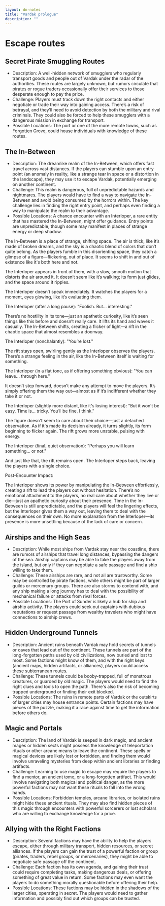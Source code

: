 ```yaml
---
layout: dm-notes
title: "Vardak prologue"
description: ""
---
```


# Escape routes
## Secret Pirate Smuggling Routes
* Description: A well-hidden network of smugglers who regularly transport goods and people out of Vardak under the radar of the authorities. These routes are largely unknown, but rumors circulate that pirates or rogue traders occasionally offer their services to those desperate enough to pay the price.
* Challenge: Players must track down the right contacts and either negotiate or trade their way into gaining access. There’s a risk of betrayal, and they’ll need to avoid detection by both the military and rival criminals. They could also be forced to help these smugglers with a dangerous mission in exchange for transport.
* Possible Locations: The port or one of the more remote towns, such as Forgotten Grove, could house individuals with knowledge of these routes.

## The In-Between
* Description: The dreamlike realm of the In-Between, which offers fast travel across vast distances. If the players can stumble upon an entry point (an anomaly in reality, like a strange tear in space or a distortion in the landscape), they may use it to escape Vardak, potentially emerging on another continent.
* Challenge: This realm is dangerous, full of unpredictable hazards and nightmares. The players would have to find a way to navigate the In-Between and avoid being consumed by the horrors within. The key challenge lies in finding the right entry point, and perhaps even finding a way to manipulate the realm to their advantage.
* Possible Locations: A chance encounter with an Interloper, a rare entity that has mastered the In-Between, might offer guidance. Entry points are unpredictable, though some may manifest in places of strange energy or deep shadow.

The In-Between is a place of strange, shifting space. The air is thick, like it’s made of broken dreams, and the sky is a chaotic blend of colors that don’t quite belong. As the players fumble in this disorienting space, they catch a glimpse of a figure—flickering, out of place. It seems to shift in and out of existence like it's both here and not.

The Interloper appears in front of them, with a slow, smooth motion that distorts the air around it. It doesn’t seem like it’s walking; its form just glides, and the space around it ripples.

The Interloper doesn’t speak immediately. It watches the players for a moment, eyes glowing, like it’s evaluating them.

The Interloper (after a long pause):
"Foolish. But... interesting."

There’s no hostility in its tone—just an apathetic curiosity, like it’s seen things like this before and doesn’t really care. It lifts its hand and waves it casually. The In-Between shifts, creating a flicker of light—a rift in the chaotic space that almost resembles a doorway.

The Interloper (nonchalantly):
"You’re lost."

The rift stays open, swirling gently as the Interloper observes the players. There’s a strange feeling in the air, like the In-Between itself is waiting for something.

The Interloper (in a flat tone, as if offering something obvious):
"You can leave... through here."

It doesn’t step forward, doesn’t make any attempt to move the players. It’s simply offering them the way out—almost as if it’s indifferent whether they take it or not.

The Interloper (slightly more distant, like it's losing interest):
"But it won’t be easy. Time is... tricky. You’ll be fine, I think."

The figure doesn't seem to care about their choice—just a detached observation. As if it's made its decision already, it turns slightly, its form beginning to flicker again. The rift grows more unstable, pulsing with energy.

The Interloper (final, quiet observation):
"Perhaps you will learn something... or not."

And just like that, the rift remains open. The Interloper steps back, leaving the players with a single choice.

Post-Encounter Impact:

The Interloper shows its power by manipulating the In-Between effortlessly, creating a rift to lead the players out without hesitation.
There’s no emotional attachment to the players, no real care about whether they live or die—just an apathetic curiosity about their presence.
Time in the In-Between is still unpredictable, and the players will feel the lingering effects, but the Interloper gives them a way out, leaving them to deal with the consequences on their own.
No more explanation from the Interloper—its presence is more unsettling because of the lack of care or concern.


## Airships and the High Seas
* Description: While most ships from Vardak stay near the coastline, there are rumors of airships that travel long distances, bypassing the dangers of the sea. Airship captains may be able to take the players away from the island, but only if they can negotiate a safe passage and find a ship willing to take them.
* Challenge: These airships are rare, and not all are trustworthy. Some may be controlled by pirate factions, while others might be part of larger guilds or mercenary groups. There are also storms to contend with, and any ship making a long journey has to deal with the possibility of mechanical failure or attacks from rival forces.
* Possible Locations: The Port of Sunder is likely a hub for ship and airship activity. The players could seek out captains with dubious reputations or request passage from wealthy travelers who might have connections to airship crews.

## Hidden Underground Tunnels
* Description: Ancient ruins beneath Vardak may hold secrets of tunnels or caves that lead out of the continent. These tunnels are part of the long-forgotten paths used by old civilizations, now buried and lost to most. Some factions might know of them, and with the right keys (ancient maps, hidden artifacts, or alliances), players could access these subterranean routes.
* Challenge: These tunnels could be booby-trapped, full of monstrous creatures, or guarded by old magic. The players would need to find the right clues and tools to open the path. There's also the risk of becoming trapped underground or finding their exit blocked.
* Possible Locations: The ruins in remote parts of Vardak or the outskirts of larger cities may house entrance points. Certain factions may have pieces of the puzzle, making it a race against time to get the information before others do.

## Magic and Portals
* Description: The land of Vardak is seeped in dark magic, and ancient mages or hidden sects might possess the knowledge of teleportation rituals or other arcane means to leave the continent. These spells or magical devices are likely lost or forbidden, and finding them would involve unraveling mysteries from deep within ancient libraries or finding artifacts.
* Challenge: Learning to use magic to escape may require the players to find a mentor, an ancient tome, or a long-forgotten artifact. This would involve navigating both magical and political danger, as the more powerful factions may not want these rituals to fall into the wrong hands.
* Possible Locations: Forbidden temples, arcane libraries, or isolated ruins might hide these ancient rituals. They may also find hidden pieces of this magic through encounters with powerful sorcerers or lost scholars who are willing to exchange knowledge for a price.

## Allying with the Right Factions
* Description: Several factions may have the ability to help the players escape, either through military transport, hidden resources, or secret alliances. If the players can gain the trust of a powerful faction or group (pirates, traders, rebel groups, or mercenaries), they might be able to negotiate safe passage off the continent.
* Challenge: Each faction has its own agenda, and gaining their trust could require completing tasks, making dangerous deals, or offering something of great value in return. Some factions may even want the players to do something morally questionable before offering their help.
* Possible Locations: These factions may be hidden in the shadows of the larger cities, operating in secret. The players would need to gather information and possibly find out which groups can be trusted.